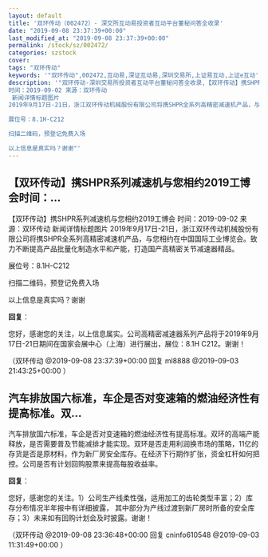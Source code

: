 ```yaml
---
layout: default
title: '双环传动（002472）- 深交所互动易投资者互动平台董秘问答全收录'
date: "2019-09-08 23:37:39+00:00"
last_modified_at: "2019-09-08 23:37:39+00:00"
permalink: /stock/sz/002472/
categories: szstock
cover: 
tags: "双环传动"
keywords: '"双环传动",002472,互动易,深证互动易,深圳交易所,上证易互动,上证e互动'
description: '"双环传动-深圳交易所投资者互动平台董秘问答全收录,【双环传动】携SHPR系列减速机与您相约2019工博会
时间：2019-09-02 来源：双环传动
 新闻详情标题图片
2019年9月17日-21日，浙江双环传动机械股份有限公司将携SHPR全系列高精密减速机产品，与您相约在中国国际工业博览会。致力不断提高产品批量化制造水平和产能，打造国产高精密关节减速器精品。

展位号：8.1H-C212

扫描二维码，预登记免费入场

以上信息是真实吗？谢谢"'
---
```


## 【双环传动】携SHPR系列减速机与您相约2019工博会时间：...

【双环传动】携SHPR系列减速机与您相约2019工博会
时间：2019-09-02 来源：双环传动
 新闻详情标题图片
2019年9月17日-21日，浙江双环传动机械股份有限公司将携SHPR全系列高精密减速机产品，与您相约在中国国际工业博览会。致力不断提高产品批量化制造水平和产能，打造国产高精密关节减速器精品。

展位号：8.1H-C212

扫描二维码，预登记免费入场

以上信息是真实吗？谢谢

**回复**：

您好，感谢您的关注，以上信息属实。公司高精密减速器系列产品将于2019年9月17日-21日期间在国家会展中心（上海）进行展出，展位：8.1H  C212。谢谢！ 

（双环传动  @2019-09-08 23:37:39+00:00 回复 ml8888  @2019-09-03 21:43:25+00:00 ）

## 汽车排放国六标准，车企是否对变速箱的燃油经济性有提高标准。双...

汽车排放国六标准，车企是否对变速箱的燃油经济性有提高标准。双环的高端产能释放，是否需要普及节能减排才能实现。双环是否走用利润换市场的策略，11亿的存货是否是原材料，作为新厂房安全库存。在经济下行期作扩张，资金杠杆如何把控。公司是否有计划回购股票来提高每股收益率。

**回复**：

您好，感谢您的关注。1）公司生产线柔性强，适用加工的齿轮类型丰富；2）库存分布情况半年报中有详细披露， 其中部分为产线过渡到新厂房时所备的安全库存；3）未来如有回购计划会及时披露。谢谢！ 

（双环传动  @2019-09-08 23:36:48+00:00 回复 cninfo610548  @2019-09-03 11:31:49+00:00 ）

